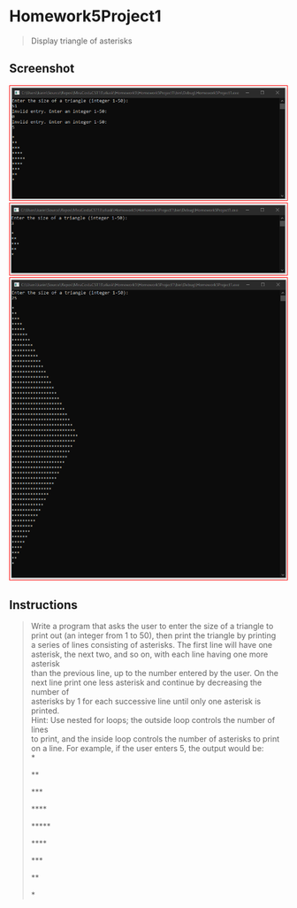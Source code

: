 # Homework5Project1
> Display triangle of asterisks

## Screenshot
![screenshot](Homework5Project1_1.png)
![screenshot](Homework5Project1_2.png)
![screenshot](Homework5Project1_3.png)

## Instructions
> Write a program that asks the user to enter the size of a triangle to  
> print out (an integer from 1 to 50), then print the triangle by printing  
> a series of lines consisting of asterisks. The first line will have one  
> asterisk, the next two, and so on, with each line having one more asterisk  
> than the previous line, up to the number entered by the user. On the next 
> line print one less asterisk and continue by decreasing the number of  
> asterisks by 1 for each successive line until only one asterisk is printed.  
> Hint: Use nested for loops; the outside loop controls the number of lines  
> to print, and the inside loop controls the number of asterisks to print  
> on a line. For example, if the user enters 5, the output would be:  
> *  
> 
> **  
> 
> \***  
> 
> \****  
> 
> \*****  
> 
> \****  
> 
> \***  
> 
> **  
> 
> \*